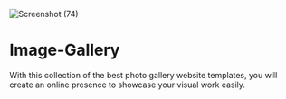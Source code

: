 ![Screenshot (74)](https://user-images.githubusercontent.com/112152867/224476806-9731616d-d9af-4b60-9e74-54ba0eb22b92.png)
# Image-Gallery

With this collection of the best photo gallery website templates, you will create an online presence to showcase your visual work easily.
